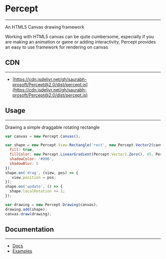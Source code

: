 # Percept
---
An HTML5 Canvas drawing framework

Working with HTML5 canvas can be quite cumbersome, especially if you are making an animation or game or adding interactivity, Percept provides an easy to use framework for rendering on canvas

## CDN
---

* [https://cdn.jsdelivr.net/gh/saurabh-prosoft/Percept@2.0/dist/percept.js](https://cdn.jsdelivr.net/gh/saurabh-prosoft/Percept@2.0/dist/percept.js)

## Usage
---
Drawing a simple draggable rotating rectangle

```javascript
var canvas = new Percept.Canvas();

var shape = new Percept.View.Rectangle('rect', new Percept.Vector2(canvas.width / 2, canvas.height / 2), 100, 30, {
  fill: true,
  fillColor: new Percept.LinearGradient(Percept.Vector2.Zero(), 45, Percept.Handle.AUTO, ['red', 'green', 'blue'], [0, .5, 1]),
  shadowColor: '#000',
  shadowBlur: 5
});
shape.on('drag', (view, pos) => {
   view.position = pos;
});
shape.on('update', () => {
  shape.localRotation += 1;
});

var drawing = new Percept.Drawing(canvas);
drawing.add(shape);
canvas.draw(drawing);
```

## Documentation
---
* [Docs](https://perceptjs.herokuapp.com/docs/)
* [Examples](https://perceptjs.herokuapp.com/)
